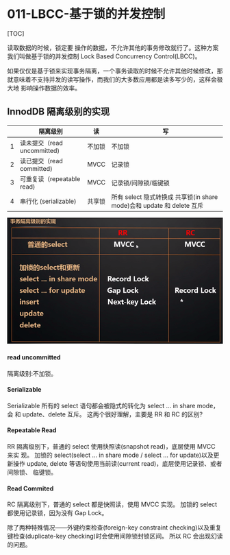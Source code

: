 # 011-LBCC-基于锁的并发控制

[TOC]

读取数据的时候，锁定要 操作的数据，不允许其他的事务修改就行了。这种方案我们叫做基于锁的并发控制 Lock Based Concurrency Control(LBCC)。

如果仅仅是基于锁来实现事务隔离，一个事务读取的时候不允许其他时候修改，那 就意味着不支持并发的读写操作，而我们的大多数应用都是读多写少的，这样会极大地 影响操作数据的效率。

## InnodDB 隔离级别的实现

|      | 隔离级别                    | 读     | 写                                                           |
| ---- | --------------------------- | ------ | ------------------------------------------------------------ |
| 1    | 读未提交（read uncommitted) | 不加锁 | 不加锁                                                       |
| 2    | 读已提交（read committed)   | MVCC   | 记录锁                                                       |
| 3    | 可重复读（repeatable read)  | MVCC   | 记录锁/间隙锁/临键锁                                         |
| 4    | 串行化 (serializable)       | 共享锁 | 所有 select 隐式转换成 共享锁(in share mode)会和 update 和 delete 互斥 |

![image-20200826204259542](../../../assets/image-20200826204259542.png)

#### read uncommitted

 隔离级别:不加锁。

#### Serializable

Serializable 所有的 select 语句都会被隐式的转化为 select ... in share mode，会 和 update、delete 互斥。
这两个很好理解，主要是 RR 和 RC 的区别?

#### Repeatable Read

RR 隔离级别下，普通的 select 使用快照读(snapshot read)，底层使用 MVCC 来实 现。
加锁的 select(select ... in share mode / select ... for update)以及更新操作 update, delete 等语句使用当前读(current read)，底层使用记录锁、或者间隙锁、 临键锁。

#### Read Commited

RC 隔离级别下，普通的 select 都是快照读，使用 MVCC 实现。 加锁的 select 都使用记录锁，因为没有 Gap Lock。

除了两种特殊情况——外键约束检查(foreign-key constraint checking)以及重复 键检查(duplicate-key checking)时会使用间隙锁封锁区间。
所以 RC 会出现幻读的问题。